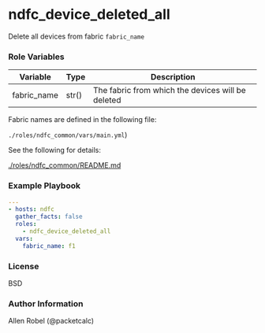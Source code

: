 # ndfc_device_deleted_all

Delete all devices from fabric ``fabric_name``

### Role Variables

Variable        | Type  | Description
----------------|-------|----------------------------------------
fabric_name     | str() | The fabric from which the devices will be deleted

Fabric names are defined in the following file:

``./roles/ndfc_common/vars/main.yml``)

See the following for details:

[./roles/ndfc_common/README.md](https://github.com/allenrobel/ndfc-roles/tree/master/roles/ndfc_common/README.md)

### Example Playbook

```yaml
---
- hosts: ndfc
  gather_facts: false
  roles:
    - ndfc_device_deleted_all
  vars:
    fabric_name: f1
```

### License

BSD

### Author Information

Allen Robel (@packetcalc)
